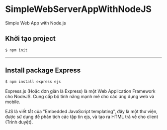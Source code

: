 # SimpleWebServerAppWithNodeJS
Simple Web App with Node.js

## Khởi tạo project

```sh
$ npm init
```
***
## Install package Express

```sh
$ npm install express ejs
```

Express.js (Hoặc đơn giản là Express) là một Web Application Framework cho NodeJS. Cung cấp bộ tính năng mạnh mẽ cho các ứng dụng web và mobile.

EJS là viết tắt của "Embedded JavaScript templating", đây là một thư viện, được sử dụng để phân tích các tập tin ejs, và tạo ra HTML trả về cho client (Trình duyệt).

